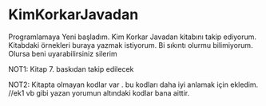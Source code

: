 # KimKorkarJavadan
Programlamaya Yeni başladım. Kim Korkar Javadan kitabını takip ediyorum. Kitabdaki örnekleri buraya yazmak istiyorum. Bi sıkıntı olurmu bilimiyorum. Olursa beni uyarabilirsiniz silerim

NOT1: 
Kitap 7. baskıdan takip edilecek

NOT2:
Kitapta olmayan kodlar var . bu kodları daha iyi anlamak için ekledim. 
//ek1 vb gibi yazan yorumun altındaki kodlar bana aittir.
